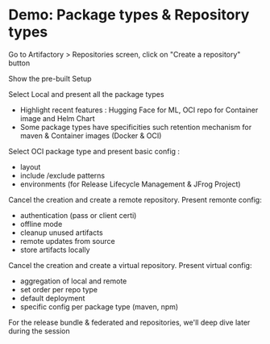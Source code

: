 # Demo: Package types & Repository types

Go to Artifactory > Repositories screen, click on "Create a repository" button

Show the pre-built Setup

Select Local and present all the package types

+ Highlight recent features : Hugging Face for ML, OCI repo for Container image and Helm Chart
+ Some package types have specificities such retention mechanism for maven & Container images (Docker & OCI)

Select OCI package type and present basic config :

+ layout
+ include /exclude patterns
+ environments (for Release Lifecycle Management & JFrog Project)

Cancel the creation and create a remote repository. Present remonte config:

+ authentication (pass or client certi)
+ offline mode
+ cleanup unused artifacts
+ remote updates from source
+ store artifacts locally

Cancel the creation and create a virtual repository. Present virtual config:

+ aggregation of local and remote
+ set order per repo type
+ default deployment
+ specific config per package type (maven, npm)

For the release bundle & federated and repositories, we'll deep dive later during the session
